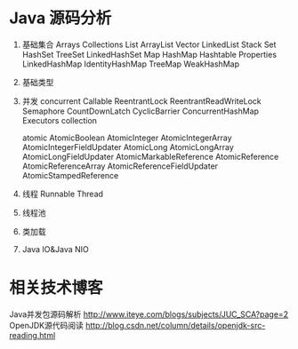Java 源码分析
===================
1. 基础集合
	Arrays
	Collections
	List
		ArrayList
		Vector
		LinkedList
		Stack
	Set
		HashSet
		TreeSet
		LinkedHashSet
	Map
		HashMap
		Hashtable
		Properties
		LinkedHashMap
		IdentityHashMap
		TreeMap
		WeakHashMap
2. 基础类型
3. 并发
	concurrent
		Callable
		ReentrantLock
		ReentrantReadWriteLock
		Semaphore
		CountDownLatch
		CyclicBarrier
		ConcurrentHashMap
		Executors
	collection
		
	atomic 
		AtomicBoolean 
		AtomicInteger 
		AtomicIntegerArray 
		AtomicIntegerFieldUpdater 
		AtomicLong 
		AtomicLongArray 
		AtomicLongFieldUpdater 
		AtomicMarkableReference 
		AtomicReference 
		AtomicReferenceArray 
		AtomicReferenceFieldUpdater 
		AtomicStampedReference
	
4. 线程
	Runnable
	Thread
5. 线程池
6. 类加载
7. Java IO&Java NIO

相关技术博客
================================
Java并发包源码解析
http://www.iteye.com/blogs/subjects/JUC_SCA?page=2
OpenJDK源代码阅读
http://blog.csdn.net/column/details/openjdk-src-reading.html